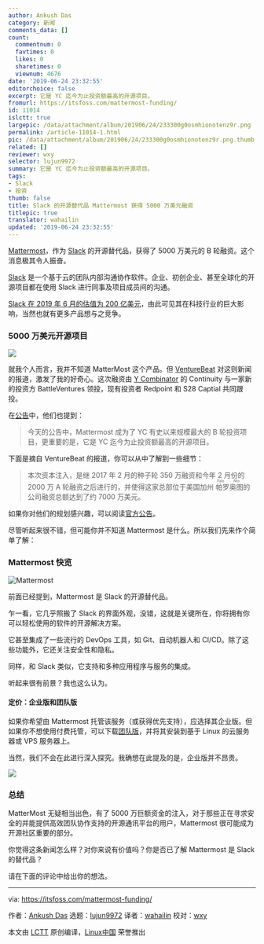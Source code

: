 ```yaml
---
author: Ankush Das
category: 新闻
comments_data: []
count:
  commentnum: 0
  favtimes: 0
  likes: 0
  sharetimes: 0
  viewnum: 4676
date: '2019-06-24 23:32:55'
editorchoice: false
excerpt: 它是 YC 迄今为止投资额最高的开源项目。
fromurl: https://itsfoss.com/mattermost-funding/
id: 11014
islctt: true
largepic: /data/attachment/album/201906/24/233300g0osmhionotenz9r.png
permalink: /article-11014-1.html
pic: /data/attachment/album/201906/24/233300g0osmhionotenz9r.png.thumb.jpg
related: []
reviewer: wxy
selector: lujun9972
summary: 它是 YC 迄今为止投资额最高的开源项目。
tags:
- Slack
- 投资
thumb: false
title: Slack 的开源替代品 Mattermost 获得 5000 万美元融资
titlepic: true
translator: wahailin
updated: '2019-06-24 23:32:55'
---
```


[Mattermost](https://mattermost.com/)，作为 [Slack](https://itsfoss.com/slack-use-linux/) 的开源替代品，获得了 5000 万美元的 B 轮融资。这个消息极其令人振奋。


[Slack](https://slack.com) 是一个基于云的团队内部沟通协作软件。企业、初创企业、甚至全球化的开源项目都在使用 Slack 进行同事及项目成员间的沟通。


[Slack 在 2019 年 6 月的估值为 200 亿美元](https://www.ft.com/content/98747b36-9368-11e9-aea1-2b1d33ac3271)，由此可见其在科技行业的巨大影响，当然也就有更多产品想与之竞争。


### 5000 万美元开源项目


![](/data/attachment/album/201906/24/233300g0osmhionotenz9r.png)


就我个人而言，我并不知道 MatterMost 这个产品。但 [VentureBeat](https://venturebeat.com/2019/06/19/mattermost-raises-50-million-to-advance-its-open-source-slack-alternative/) 对这则新闻的报道，激发了我的好奇心。这次融资由 [Y Combinator](https://www.ycombinator.com/) 的 Continuity 与一家新的投资方 BattleVentures 领投，现有投资者 Redpoint 和 S28 Captial 共同跟投。


在[公告](https://mattermost.com/blog/yc-leads-50m-series-b-in-mattermost-as-open-source-slack-alternative/)中，他们也提到：



> 
> 今天的公告中，Mattermost 成为了 YC 有史以来规模最大的 B 轮投资项目，更重要的是，它是 YC 迄今为止投资额最高的开源项目。
> 
> 
> 


下面是摘自 VentureBeat 的报道，你可以从中了解到一些细节：



> 
> 本次资本注入，是继 2017 年 2 月的种子轮 350 万融资和今年 2 月份的 2000 万 A 轮融资之后进行的，并使得这家总部位于美国加州<ruby> 帕罗奥图 <rt>  Palo Alto </rt></ruby>的公司融资总额达到了约 7000 万美元。
> 
> 
> 


如果你对他们的规划感兴趣，可以阅读[官方公告](https://mattermost.com/blog/yc-leads-50m-series-b-in-mattermost-as-open-source-slack-alternative/)。


尽管听起来很不错，但可能你并不知道 Mattermost 是什么。所以我们先来作个简单了解：


### Mattermost 快览


![Mattermost](/data/attachment/album/201906/24/233306gputw598dopdtqoo.jpg)


前面已经提到，Mattermost 是 Slack 的开源替代品。


乍一看，它几乎照搬了 Slack 的界面外观，没错，这就是关键所在，你将拥有你可以轻松使用的软件的开源解决方案。


它甚至集成了一些流行的 DevOps 工具，如 Git、自动机器人和 CI/CD。除了这些功能外，它还关注安全性和隐私。


同样，和 Slack 类似，它支持和多种应用程序与服务的集成。


听起来很有前景？我也这么认为。


#### 定价：企业版和团队版


如果你希望由 Mattermost 托管该服务（或获得优先支持），应选择其企业版。但如果你不想使用付费托管，可以下载[团队版](https://mattermost.com/download/)，并将其安装到基于 Linux 的云服务器或 VPS 服务器上。


当然，我们不会在此进行深入探究。我确想在此提及的是，企业版并不昂贵。


![](/data/attachment/album/201906/24/233311r0k444g441114lv9.jpg)


### 总结


MatterMost 无疑相当出色，有了 5000 万巨额资金的注入，对于那些正在寻求安全的并能提供高效团队协作支持的开源通讯平台的用户，Mattermost 很可能成为开源社区重要的部分。


你觉得这条新闻怎么样？对你来说有价值吗？你是否已了解 Mattermost 是 Slack 的替代品？


请在下面的评论中给出你的想法。




---


via: <https://itsfoss.com/mattermost-funding/>


作者：[Ankush Das](https://itsfoss.com/author/ankush/) 选题：[lujun9972](https://github.com/lujun9972) 译者：[wahailin](https://github.com/wahailin) 校对：[wxy](https://github.com/wxy)


本文由 [LCTT](https://github.com/LCTT/TranslateProject) 原创编译，[Linux中国](https://linux.cn/) 荣誉推出